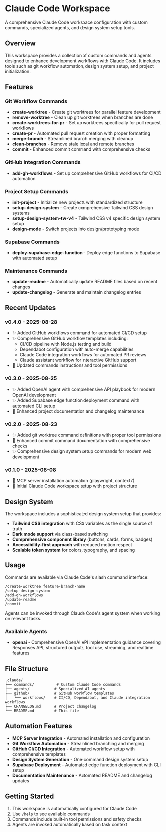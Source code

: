 # Claude Code Workspace

A comprehensive Claude Code workspace configuration with custom commands, specialized agents, and design system setup tools.

## Overview

This workspace provides a collection of custom commands and agents designed to enhance development workflows with Claude Code. It includes tools such as git workflow automation, design system setup, and project initialization.

## Features

### Git Workflow Commands
- **create-worktree** - Create git worktrees for parallel feature development
- **remove-worktree** - Clean up git worktrees when branches are done
- **create-worktrees-for-pr** - Set up worktrees specifically for pull request workflows
- **create-pr** - Automated pull request creation with proper formatting
- **merge-branch** - Streamlined branch merging with cleanup
- **clean-branches** - Remove stale local and remote branches
- **commit** - Enhanced commit command with comprehensive checks

### GitHub Integration Commands
- **add-gh-workflows** - Set up comprehensive GitHub workflows for CI/CD automation

### Project Setup Commands
- **init-project** - Initialize new projects with standardized structure
- **setup-design-system** - Create comprehensive Tailwind CSS design systems
- **setup-design-system-tw-v4** - Tailwind CSS v4 specific design system setup
- **design-mode** - Switch projects into design/prototyping mode

### Supabase Commands
- **deploy-supabase-edge-function** - Deploy edge functions to Supabase with automated setup

### Maintenance Commands
- **update-readme** - Automatically update README files based on recent changes
- **update-changelog** - Generate and maintain changelog entries

## Recent Updates

### v0.4.0 - 2025-08-28
- ✨ Added GitHub workflows command for automated CI/CD setup
- ✨ Comprehensive GitHub workflow templates including:
  - CI/CD pipeline with Node.js testing and build
  - Dependabot configuration with auto-merge capabilities  
  - Claude Code integration workflows for automated PR reviews
  - Claude assistant workflow for interactive GitHub support
- 📝 Updated commands instructions and tool permissions

### v0.3.0 - 2025-08-25
- ✨ Added OpenAI agent with comprehensive API playbook for modern OpenAI development
- ✨ Added Supabase edge function deployment command with automated CLI setup
- 📝 Enhanced project documentation and changelog maintenance

### v0.2.0 - 2025-08-23
- ✨ Added git worktree command definitions with proper tool permissions
- 📝 Enhanced commit command documentation with comprehensive checks
- ✨ Comprehensive design system setup commands for modern web development

### v0.1.0 - 2025-08-08
- 🔧 MCP server installation automation (playwright, context7)
- 🎉 Initial Claude Code workspace setup with project structure

## Design System

The workspace includes a sophisticated design system setup that provides:
- **Tailwind CSS integration** with CSS variables as the single source of truth
- **Dark mode support** via class-based switching
- **Comprehensive component library** (buttons, cards, forms, badges)
- **Accessibility-first approach** with reduced motion respect
- **Scalable token system** for colors, typography, and spacing

## Usage

Commands are available via Claude Code's slash command interface:
```
/create-worktree feature-branch-name
/setup-design-system
/add-gh-workflows
/update-readme
/commit
```

Agents can be invoked through Claude Code's agent system when working on relevant tasks.

### Available Agents
- **openai** - Comprehensive OpenAI API implementation guidance covering Responses API, structured outputs, tool use, streaming, and realtime features

## File Structure

```
.claude/
├── commands/          # Custom Claude Code commands
├── agents/           # Specialized AI agents
├── github/           # GitHub workflow templates
│   └── workflows/    # CI/CD, Dependabot, and Claude integration workflows
├── CHANGELOG.md      # Project changelog
└── README.md         # This file
```

## Automation Features

- **MCP Server Integration** - Automated installation and configuration
- **Git Workflow Automation** - Streamlined branching and merging
- **GitHub CI/CD Integration** - Automated workflow setup with comprehensive templates
- **Design System Generation** - One-command design system setup
- **Supabase Deployment** - Automated edge function deployment with CLI setup
- **Documentation Maintenance** - Automated README and changelog updates

## Getting Started

1. This workspace is automatically configured for Claude Code
2. Use `/help` to see available commands
3. Commands include built-in tool permissions and safety checks
4. Agents are invoked automatically based on task context
